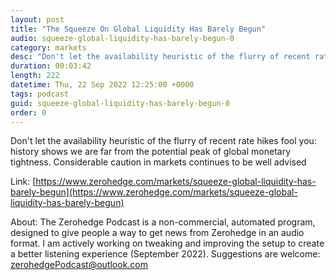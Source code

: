 ```yaml
---
layout: post
title: "The Squeeze On Global Liquidity Has Barely Begun"
audio: squeeze-global-liquidity-has-barely-begun-0
category: markets
desc: "Don't let the availability heuristic of the flurry of recent rate hikes fool you: history shows we are far from the potential peak of global monetary tightness. Considerable caution in markets continues to be well advised"
duration: 00:03:42
length: 222
datetime: Thu, 22 Sep 2022 12:25:00 +0000
tags: podcast
guid: squeeze-global-liquidity-has-barely-begun-0
order: 0
---
```

Don't let the availability heuristic of the flurry of recent rate hikes fool you: history shows we are far from the potential peak of global monetary tightness. Considerable caution in markets continues to be well advised

Link: [https://www.zerohedge.com/markets/squeeze-global-liquidity-has-barely-begun](https://www.zerohedge.com/markets/squeeze-global-liquidity-has-barely-begun)

About: The Zerohedge Podcast is a non-commercial, automated program, designed to give people a way to get news from Zerohedge in an audio format.  I am actively working on tweaking and improving the setup to create a better listening experience (September 2022).  Suggestions are welcome: [zerohedgePodcast@outlook.com](mailto:zerohedgePodcast@outlook.com)